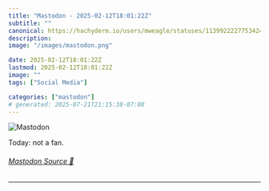 ```yaml
---
title: "Mastodon - 2025-02-12T18:01:22Z"
subtitle: ""
canonical: https://hachyderm.io/users/mweagle/statuses/113992222775342446
description:
image: "/images/mastodon.png"

date: 2025-02-12T18:01:22Z
lastmod: 2025-02-12T18:01:22Z
image: ""
tags: ["Social Media"]

categories: ["mastodon"]
# generated: 2025-07-21T21:15:38-07:00
---
```

![Mastodon](/images/mastodon.png)

<p>Today: not a fan.</p>


###### [Mastodon Source 🐘](https://hachyderm.io/@mweagle/113992222775342446)

___

